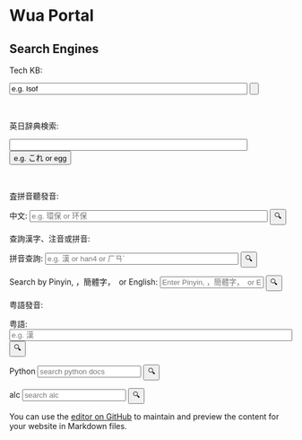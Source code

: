 <style>
  input {
    size="50"
  }
</style>

# Wua Portal


## Search Engines


<!-- https://support.google.com/programmable-search/thread/184677405/how-can-i-fix-problem-about-using-two-programmable-search-engines-in-one-page?hl=en -->
<!-- 
<script async src="https://cse.google.com/cse.js?cx=3acd834d7218e856f"></script>
<div class="gcse-search"></div> 
-->
Tech KB:
<form method="get" action="https://cse.google.com/cse" accept-charset="UTF-8"> 
<input type="hidden" name="cx" value="3acd834d7218e856f" />
<input type="text" name="q" id="search-3acd834d7218e856f" size="50" value="e.g. lsof" /> 
<input type="submit" value="" /> 
</form>
</br>

英日辞典検索:
<!-- https://support.google.com/programmable-search/thread/184677405/how-can-i-fix-problem-about-using-two-programmable-search-engines-in-one-page?hl=en -->
<form method="get" action="https://cse.google.com/cse" accept-charset="UTF-8"> 
<input type="hidden" name="cx" value="b611564fcb8a8f9f4" />
<input type="text" name="q" id="search-b611564fcb8a8f9f4" size="50" value="" /> 
<input type="submit" value="e.g. これ or egg" /> 
</form>
</br>

査拼音聽發音:
<form action="https://chinese.yabla.com/chinese-english-pinyin-dictionary.php" id="form-yabla">
  <label for="chinese">中文:</label>
  <input type="text" placeholder="e.g. 環保 or 环保" id="search-yabla" name="yabla" size="50">
  <input type="submit" value="🔍">
</form>

查詢漢字、注音或拼音:
<form action="https://crptransfer.moe.gov.tw/index.jsp" id="tai">
  <label for="chinese">拼音查詢:</label>
  <input type="text" placeholder="e.g. 漢 or han4 or ㄏㄢˋ" id="SN" name="SN" size="40">
  <input type="submit" value="🔍">
</form>

<form action="https://dictionary.writtenchinese.com/" id="chinese">
  <label for="chinese">Search by Pinyin, ，簡體字，　or English: </label>
  <input type="text" placeholder="Enter Pinyin, ，簡體字，　or English" id="SＫ" name="SＫ">
  <input type="submit" value="🔍">
</form>

粤語發音:
<form accept-charset="big5" action="https://humanum.arts.cuhk.edu.hk/Lexis/lexi-can/search.php" id="form-yue">
  <label for="yue">粤語:</label>
  <input type="text" placeholder="e.g. 漢" id="yue" name="yue" size="60">
  <input type="submit" value="🔍">
</form>

<form action="https://docs.python.org/3/search.html" id="pythondocs">
  <label for="pythondocs">Python</label>
  <input type="text" placeholder="search python docs" id="q" name="q">
  <input type="submit" value="🔍">
</form>

<form action="https://eow.alc.co.jp/search" id="alc">
  <label for="alc">alc</label>
  <input type="text" placeholder="search alc" id="q" name="q">
  <input type="submit" value="🔍">
</form>

<script src="https://gist.github.com/githubwua/48cb99409f81fb5bd6e5a58e94338a1c.js"></script>


You can use the [editor on GitHub](https://github.com/githubwua/githubwua.github.io/edit/main/index.md) to maintain and preview the content for your website in Markdown files.
